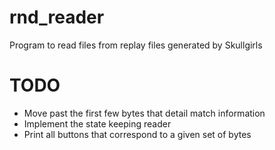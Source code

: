# rnd_reader

Program to read files from replay files generated by Skullgirls

# TODO

- Move past the first few bytes that detail match information
- Implement the state keeping reader
- Print all buttons that correspond to a given set of bytes

